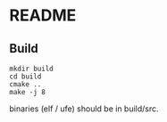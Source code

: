 # README

## Build

```shell
mkdir build
cd build
cmake ..
make -j 8
```

binaries (elf / ufe) should be in build/src.